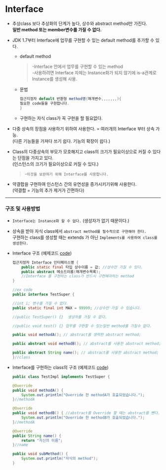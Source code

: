 Interface
===

* 추상class 보다 추상화의 단계가 높다, 상수와 abstract method만 가진다.<br>
**일반 method 또는 member변수를 가질 수 없다.**

* JDK 1.7부터 Interface에 업무를 구현할 수 있는 default method를 추가할 수 있다.
    * default method
        >-Interface 안에서 업무를 구현할 수 있는 method <br>
         -사용하려면 Interface 자체는 Instance화가 되지 않기에 is-a관계로 Instance를 생성해 사용.
        
    * 문법
         ```java
        접근지정자 default 반환형 method명(매개변수,,,,,,,){
        필요한 code들을 구현합니다.
        }
        ```
    * 구현하는 자식 class가 꼭 구현을 할 필요없다.

* 다중 상속의 장점을 사용하기 위하여 사용한다. = 여러개의 Interface 부터 상속 가능.<br>
 (다른 기능들을 가져다 쓰기 쉽다. 기능의 확장이 쉽다.)

* Class의 다중상속의 부모가 모호해지고 class의 크기가 필요이상으로 커질 수 있다는 단점을 가지고 있다. <br>
(인스턴스의 크기가 필요이상으로 커질 수 있다.)
    >-`이것을 보완하기 위해 Interface를 사용합니다.`

* 약결합을 구현하여 인스턴스 간의 유연성을 증가시키기위해 사용한다.<br>
(약결합 = 기능의 추가 제거가 간편하다)

---

### 구조 및 사용방법

* `Interface는 Instance화 할 수 없다.` (생성자가 없기 때문이다.)

* 상속을 받아 자식 class에서 `abstract method를 필수적으로 구현해야 한다.`<br>
 구현하는 class를 생성할 때는 extends 가 아닌 `Implements를 사용하여 class를 생성한다.`

* Interface 구조 (예제코드 [code](https://github.com/LeeWoooo/SIST_Class/blob/master/Java/Day(20.11.11)/Interface/TestSuper.java))
    ```java
    접근지정자 Interface 인터페이스명 {
        public static final 타입 상수이름 = 값; //상수만 가질 수 있다.
        public abstract 메소드이름(매개변수목록);
        //Interface 를 구현하는 class가 반드시 구현해야하는 method
    }

    //ex code
    public interface TestSuper {

    //int i; 변수를 가질 수 없다.
	public static final int MAX = 99999; //상수만 가질 수 있습니다.
	
	//public TestSuper() {}  생성자를 가질 수 없다.
	
	//public void test() {} 업무를 구현할 수 있는일반 method를 가질수 없다.
	
	public void methodA(); // abstract를 생략한 abstract method;
	
	public abstract void methodB(); // abstract를 사용한 abstract method;
	
	public abstract String name(); // abstract를 사용한 abstract method;
    }//class
    ```

* Interface를 구현하는 class의 구조 (예제코드 [code](https://github.com/LeeWoooo/SIST_Class/blob/master/Java/Day(20.11.11)/Interface/TestImpl.java)) 
    ```java
    public class TestImpl implements TestSuper {
	
	@Override
	public void methodA() {
		System.out.println("Override 한 methodA가 호출되었습니다.");
	}//methodA

	@Override
	public void methodB() { //abstract를 Override 할 때는 abstract를 뺀다.
		System.out.println("Override 한 methodB가 호출되었습니다.");
	}//methodA

	@Override
	public String name() {
		return "자신의 이름";
	}//name
	
	public void subMethod() {
		System.out.println("자식의 method");
	}
    ```





